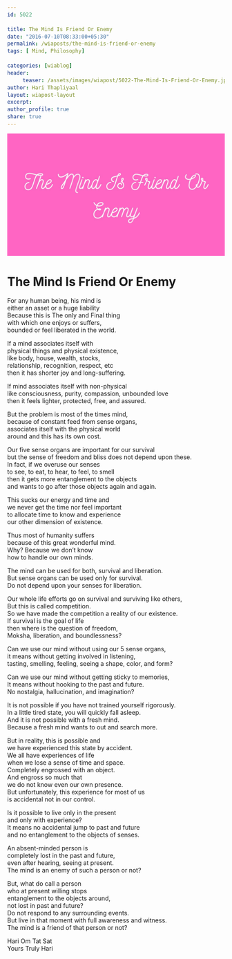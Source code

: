 ```yaml
--- 
id: 5022

title: The Mind Is Friend Or Enemy
date: "2016-07-10T08:33:00+05:30"
permalink: /wiaposts/the-mind-is-friend-or-enemy
tags: [ Mind, Philosophy]    

categories: [wiablog] 
header:
     teaser: /assets/images/wiapost/5022-The-Mind-Is-Friend-Or-Enemy.jpg
author: Hari Thapliyaal 
layout: wiapost-layout
excerpt:  
author_profile: true 
share: true 
---
```


![The Mind Is Friend Or Enemy](/assets/images/wiapost/5022-The-Mind-Is-Friend-Or-Enemy.jpg)     
   
# The Mind Is Friend Or Enemy
    
For any human being, his mind is     
either an asset or a huge liability     
Because this is The only and Final thing     
with which one enjoys or suffers,     
bounded or feel liberated in the world.    
    
If a mind associates itself with     
physical things and physical existence,     
like body, house, wealth, stocks,     
relationship, recognition, respect, etc     
then it has shorter joy and long-suffering.    
    
If mind associates itself with non-physical     
like consciousness, purity, compassion, unbounded love     
then it feels lighter, protected, free, and assured.    
    
But the problem is most of the times mind,     
because of constant feed from sense organs,     
associates itself with the physical world     
around and this has its own cost.    
    
Our five sense organs are important for our survival     
but the sense of freedom and bliss does not depend upon these.     
In fact, if we overuse our senses     
to see, to eat, to hear, to feel, to smell     
then it gets more entanglement to the objects     
and wants to go after those objects again and again.    
    
This sucks our energy and time and     
we never get the time nor feel important     
to allocate time to know and experience     
our other dimension of existence.    
    
Thus most of humanity suffers     
because of this great wonderful mind.     
Why? Because we don’t know     
how to handle our own minds.    
    
The mind can be used for both, survival and liberation.     
But sense organs can be used only for survival.     
Do not depend upon your senses for liberation.    
    
Our whole life efforts go on survival and surviving like others,     
But this is called competition.     
So we have made the competition a reality of our existence.     
If survival is the goal of life     
then where is the question of freedom,     
Moksha, liberation, and boundlessness?    
    
Can we use our mind without using our 5 sense organs,     
it means without getting involved in listening,     
tasting, smelling, feeling, seeing a shape, color, and form?    
    
Can we use our mind without getting sticky to memories,     
It means without hooking to the past and future.     
No nostalgia, hallucination, and imagination?    
    
It is not possible if you have not trained yourself rigorously.     
In a little tired state, you will quickly fall asleep.     
And it is not possible with a fresh mind.     
Because a fresh mind wants to out and search more.    
    
But in reality, this is possible and     
we have experienced this state by accident.     
We all have experiences of life     
when we lose a sense of time and space.     
Completely engrossed with an object.     
And engross so much that     
we do not know even our own presence.     
But unfortunately, this experience for most of us     
is accidental not in our control.    
    
Is it possible to live only in the present     
and only with experience?     
It means no accidental jump to past and future     
and no entanglement to the objects of senses.    
    
An absent-minded person is     
completely lost in the past and future,     
even after hearing, seeing at present.     
The mind is an enemy of such a person or not?    
    
But, what do call a person     
who at present willing stops     
entanglement to the objects around,     
not lost in past and future?     
Do not respond to any surrounding events.     
But live in that moment with full awareness and witness.     
The mind is a friend of that person or not?    
    
Hari Om Tat Sat     
Yours Truly Hari    
